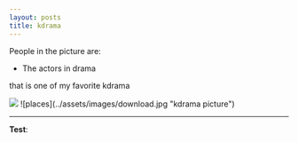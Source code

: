 ```yaml
---
layout: posts
title: kdrama
---
```



People in the picture are:
- The actors in drama


that is one of my favorite kdrama


<img src="../assets/images/download.jpg">
![places](../assets/images/download.jpg "kdrama picture")

---
**Test**: 
